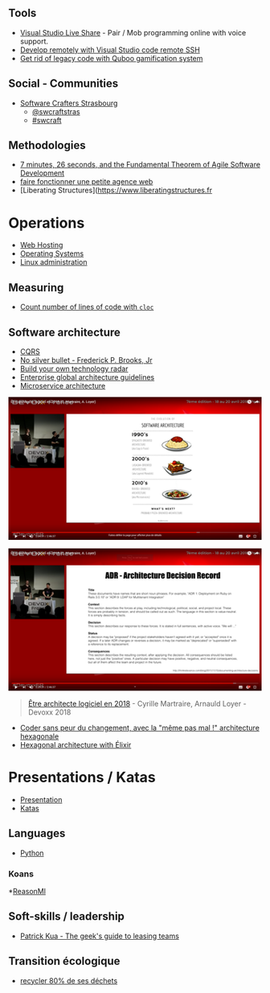 ## Tools

* [Visual Studio Live Share](https://visualstudio.microsoft.com/fr/services/live-share/?rr=https%3A%2F%2Fwww.bing.com%2F) - Pair / Mob programming online with voice support.
* [Develop remotely with Visual Studio code remote SSH](https://code.visualstudio.com/docs/remote/ssh)
* [Get rid of legacy code with Quboo gamification system](https://quboo.tpd.io/)

## Social - Communities

* [Software Crafters Strasbourg](https://www.meetup.com/Software-Crafters-Strasbourg/)
  * [@swcraftstras](https://twitter.com/swcraftstras)
  * [#swcraft](https://twitter.com/search?q=%23swcraft&src=typd)

## Methodologies

* [7 minutes, 26 seconds, and the Fundamental Theorem of Agile Software Development](https://www.youtube.com/watch?v=WSes_PexXcA)
* [faire fonctionner une petite agence web](https://jp-lambert.me/à-laide-comment-faire-fonctionner-mon-agence-web-63cd9b9a9538)
* [Liberating Structures](https://www.liberatingstructures.fr


# Operations

* [Web Hosting](hosting.md)
* [Operating Systems](operating-systems.md)
* [Linux administration](linux-administration.md)

## Measuring

* [Count number of lines of code with `cloc`](https://github.com/AlDanial/cloc)

## Software architecture

* [CQRS](https://youtu.be/EkEz3pcLdgY)
* [No silver bullet - Frederick P. Brooks, Jr](http://worrydream.com/refs/Brooks-NoSilverBullet.pdf)
* [Build your own technology radar](https://github.com/thoughtworks/build-your-own-radar)
* [Enterprise global architecture guidelines](https://youtu.be/1igv2rHGKfo?t=8283)
* [Microservice architecture](https://youtu.be/1igv2rHGKfo?t=7614)

![Evolution of software architecture](evolution_of_software_architecture.png)

![ADR - architecture decision records](adr_architecture_decision_records.png)
> [Être architecte logiciel en 2018](https://www.youtube.com/watch?v=1igv2rHGKfo) - Cyrille Martraire, Arnauld Loyer - Devoxx 2018

* [Coder sans peur du changement, avec la "même pas mal !" architecture hexagonale](https://www.youtube.com/watch?v=wZ7cxcU4iPE&t=25s)
* [Hexagonal architecture with Élixir](https://fr.slideshare.net/mobile/nicolascarlo1/hexagonal-architecture-elixir)

# Presentations / Katas

* [Presentation](presentations.md)
* [Katas](katas.md)

## Languages

* [Python](python.md)

### Koans

*[ReasonMl](https://github.com/gabrielperales/reasonml-koans/)


## Soft-skills / leadership

* [Patrick Kua - The geek's guide to leasing teams](https://dev.tube/video/0PsGgnQc4eY)

## Transition écologique

* [recycler 80% de ses déchets](https://m.facebook.com/story.php?story_fbid=2401188840100050&id=1459728890912721)

